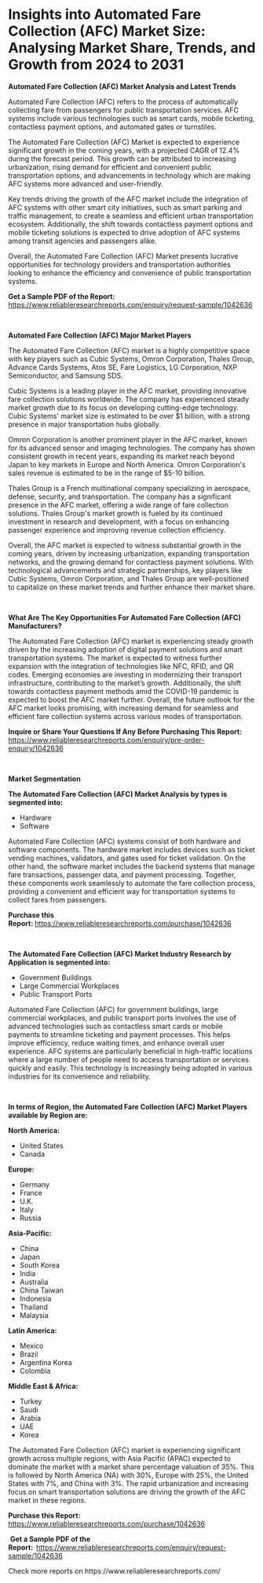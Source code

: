 <p><h1>Insights into Automated Fare Collection (AFC) Market Size: Analysing Market Share, Trends, and Growth from 2024 to 2031</h1></p><p><strong>Automated Fare Collection (AFC) Market Analysis and Latest Trends</strong></p>
<p><p>Automated Fare Collection (AFC) refers to the process of automatically collecting fare from passengers for public transportation services. AFC systems include various technologies such as smart cards, mobile ticketing, contactless payment options, and automated gates or turnstiles.</p><p>The Automated Fare Collection (AFC) Market is expected to experience significant growth in the coming years, with a projected CAGR of 12.4% during the forecast period. This growth can be attributed to increasing urbanization, rising demand for efficient and convenient public transportation options, and advancements in technology which are making AFC systems more advanced and user-friendly.</p><p>Key trends driving the growth of the AFC market include the integration of AFC systems with other smart city initiatives, such as smart parking and traffic management, to create a seamless and efficient urban transportation ecosystem. Additionally, the shift towards contactless payment options and mobile ticketing solutions is expected to drive adoption of AFC systems among transit agencies and passengers alike.</p><p>Overall, the Automated Fare Collection (AFC) Market presents lucrative opportunities for technology providers and transportation authorities looking to enhance the efficiency and convenience of public transportation systems.</p></p>
<p><strong>Get a Sample PDF of the Report:&nbsp;</strong> <a href="https://www.reliableresearchreports.com/enquiry/request-sample/1042636">https://www.reliableresearchreports.com/enquiry/request-sample/1042636</a></p>
<p>&nbsp;</p>
<p><strong>Automated Fare Collection (AFC) Major Market Players</strong></p>
<p><p>The Automated Fare Collection (AFC) market is a highly competitive space with key players such as Cubic Systems, Omron Corporation, Thales Group, Advance Cards Systems, Atos SE, Fare Logistics, LG Corporation, NXP Semiconductor, and Samsung SDS. </p><p>Cubic Systems is a leading player in the AFC market, providing innovative fare collection solutions worldwide. The company has experienced steady market growth due to its focus on developing cutting-edge technology. Cubic Systems' market size is estimated to be over $1 billion, with a strong presence in major transportation hubs globally.</p><p>Omron Corporation is another prominent player in the AFC market, known for its advanced sensor and imaging technologies. The company has shown consistent growth in recent years, expanding its market reach beyond Japan to key markets in Europe and North America. Omron Corporation's sales revenue is estimated to be in the range of $5-10 billion.</p><p>Thales Group is a French multinational company specializing in aerospace, defense, security, and transportation. The company has a significant presence in the AFC market, offering a wide range of fare collection solutions. Thales Group's market growth is fueled by its continued investment in research and development, with a focus on enhancing passenger experience and improving revenue collection efficiency.</p><p>Overall, the AFC market is expected to witness substantial growth in the coming years, driven by increasing urbanization, expanding transportation networks, and the growing demand for contactless payment solutions. With technological advancements and strategic partnerships, key players like Cubic Systems, Omron Corporation, and Thales Group are well-positioned to capitalize on these market trends and further enhance their market share.</p></p>
<p>&nbsp;</p>
<p><strong>What Are The Key Opportunities For Automated Fare Collection (AFC) Manufacturers?</strong></p>
<p><p>The Automated Fare Collection (AFC) market is experiencing steady growth driven by the increasing adoption of digital payment solutions and smart transportation systems. The market is expected to witness further expansion with the integration of technologies like NFC, RFID, and QR codes. Emerging economies are investing in modernizing their transport infrastructure, contributing to the market’s growth. Additionally, the shift towards contactless payment methods amid the COVID-19 pandemic is expected to boost the AFC market further. Overall, the future outlook for the AFC market looks promising, with increasing demand for seamless and efficient fare collection systems across various modes of transportation.</p></p>
<p><strong>Inquire or Share Your Questions If Any Before Purchasing This Report:</strong> <a href="https://www.reliableresearchreports.com/enquiry/pre-order-enquiry/1042636">https://www.reliableresearchreports.com/enquiry/pre-order-enquiry/1042636</a></p>
<p>&nbsp;</p>
<p><strong>Market Segmentation</strong></p>
<p><strong>The Automated Fare Collection (AFC) Market Analysis by types is segmented into:</strong></p>
<p><ul><li>Hardware</li><li>Software</li></ul></p>
<p><p>Automated Fare Collection (AFC) systems consist of both hardware and software components. The hardware market includes devices such as ticket vending machines, validators, and gates used for ticket validation. On the other hand, the software market includes the backend systems that manage fare transactions, passenger data, and payment processing. Together, these components work seamlessly to automate the fare collection process, providing a convenient and efficient way for transportation systems to collect fares from passengers.</p></p>
<p><strong>Purchase this Report:&nbsp;</strong><a href="https://www.reliableresearchreports.com/purchase/1042636">https://www.reliableresearchreports.com/purchase/1042636</a></p>
<p>&nbsp;</p>
<p><strong>The Automated Fare Collection (AFC) Market Industry Research by Application is segmented into:</strong></p>
<p><ul><li>Government Buildings</li><li>Large Commercial Workplaces</li><li>Public Transport Ports</li></ul></p>
<p><p>Automated Fare Collection (AFC) for government buildings, large commercial workplaces, and public transport ports involves the use of advanced technologies such as contactless smart cards or mobile payments to streamline ticketing and payment processes. This helps improve efficiency, reduce waiting times, and enhance overall user experience. AFC systems are particularly beneficial in high-traffic locations where a large number of people need to access transportation or services quickly and easily. This technology is increasingly being adopted in various industries for its convenience and reliability.</p></p>
<p>&nbsp;</p>
<p><strong>In terms of Region, the Automated Fare Collection (AFC) Market Players available by Region are:</strong></p>
<p>
    <p> <strong> North America: </strong>
        <ul>
            <li>United States</li>
            <li>Canada</li>
        </ul>
        </p> 
    <p> <strong> Europe: </strong>
        <ul>
            <li>Germany</li>
            <li>France</li>
            <li>U.K.</li>
            <li>Italy</li>
            <li>Russia</li>
        </ul>
        </p> 
    <p> <strong> Asia-Pacific: </strong>
        <ul>
            <li>China</li>
            <li>Japan</li>
            <li>South Korea</li>
            <li>India</li>
            <li>Australia</li>
            <li>China Taiwan</li>
            <li>Indonesia</li>
            <li>Thailand</li>
            <li>Malaysia</li>
        </ul>
        </p> 
    <p> <strong> Latin America: </strong>
        <ul>
            <li>Mexico</li>
            <li>Brazil</li>
            <li>Argentina Korea</li>
            <li>Colombia</li>
        </ul>
        </p> 
    <p> <strong> Middle East & Africa: </strong>
        <ul>
            <li>Turkey</li>
            <li>Saudi</li>
            <li>Arabia</li>
            <li>UAE</li>
            <li>Korea</li>
        </ul>
    </p>
    </p>
<p><p>The Automated Fare Collection (AFC) market is experiencing significant growth across multiple regions, with Asia Pacific (APAC) expected to dominate the market with a market share percentage valuation of 35%. This is followed by North America (NA) with 30%, Europe with 25%, the United States with 7%, and China with 3%. The rapid urbanization and increasing focus on smart transportation solutions are driving the growth of the AFC market in these regions.</p></p>
<p><strong>Purchase this Report: </strong><a href="https://www.reliableresearchreports.com/purchase/1042636">https://www.reliableresearchreports.com/purchase/1042636</a></p>
<p>&nbsp;<strong>Get a Sample PDF of the Report:&nbsp;&nbsp;</strong><a href="https://www.reliableresearchreports.com/enquiry/request-sample/1042636">https://www.reliableresearchreports.com/enquiry/request-sample/1042636</a></p>
<p><strong></strong></p>
<p>Check more reports on https://www.reliableresearchreports.com/</p>